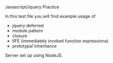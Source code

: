 Javascript/Jquery Practice

In this test file you will find example usage of
- jquery deferred
- module pattern
- closure
- IIFE (immediately invoked function expressions)
- prototypal inheritance

Server set up using NodeJS.
